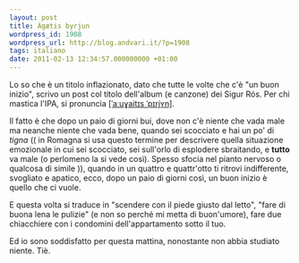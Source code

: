 ```yaml
---
layout: post
title: Ágætis byrjun
wordpress_id: 1908
wordpress_url: http://blog.andvari.it/?p=1908
tags: italiano
date: 2011-02-13 12:34:57.000000000 +01:00
---
```

Lo so che è un titolo inflazionato, dato che tutte le volte che c'è "un buon inizio", scrivo un post col titolo dell'album (e canzone) dei Sigur Rós. Per chi mastica l'IPA, si pronuncia <small> </small><a title="Wikipedia:IPA for Icelandic" href="http://en.wikipedia.org/wiki/Wikipedia:IPA_for_Icelandic">[ˈaːuɣaitɪs ˈpɪrjʏn]</a>.

Il fatto è che dopo un paio di giorni bui, dove non c'è niente che vada male ma neanche niente che vada bene, quando sei scocciato e hai un po' di <em>tigna </em>(( in Romagna si usa questo termine per descrivere quella situazione emozionale in cui sei scocciato, sei sull'orlo di esplodere sbraitando, e <strong>tutto</strong> va male (o perlomeno la si vede così). Spesso sfocia nel pianto nervoso o qualcosa di simile )), quando in un quattro e quattr'otto ti ritrovi indifferente, svogliato e apatico, ecco, dopo un paio di giorni così, un buon inizio è quello che ci vuole.

E questa volta si traduce in "scendere con il piede giusto dal letto", "fare di buona lena le pulizie" (e non so perché mi metta di buon'umore), fare due chiacchiere con i condomini dell'appartamento sotto il tuo.

Ed io sono soddisfatto per questa mattina, nonostante non abbia studiato niente. Tiè.
